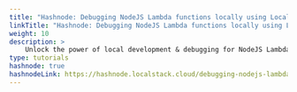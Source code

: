 ```yaml
---
title: "Hashnode: Debugging NodeJS Lambda functions locally using LocalStack"
linkTitle: "Hashnode: Debugging NodeJS Lambda functions locally using LocalStack"
weight: 10
description: >
    Unlock the power of local development & debugging for NodeJS Lambda functions with LocalStack & VS Code integration
type: tutorials
hashnode: true
hashnodeLink: https://hashnode.localstack.cloud/debugging-nodejs-lambda-functions-locally-using-localstack
---
```

